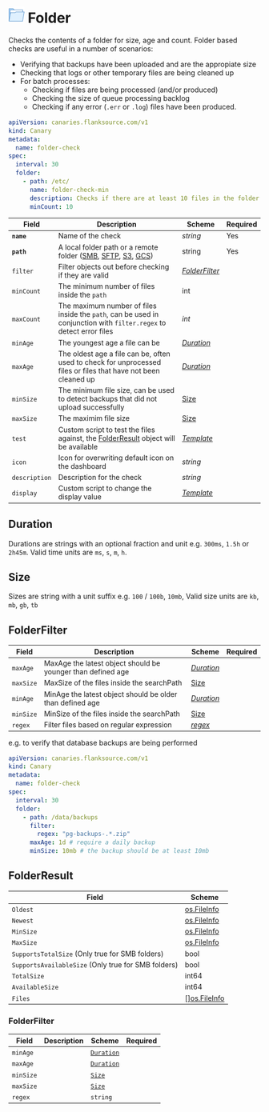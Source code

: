 # <img src='https://raw.githubusercontent.com/flanksource/flanksource-ui/main/src/icons/folder.svg' style='height: 32px'/> Folder

Checks the contents of a folder for size, age and count. Folder based checks are useful in a number of scenarios:

* Verifying that backups have been uploaded and are the appropiate size
* Checking that logs or other temporary files are being cleaned up
* For batch processes:
  * Checking if files are being processed (and/or produced)
  * Checking the size of queue processing backlog
  * Checking if any error (`.err` or `.log`) files have been produced.
  

```yaml title="folder-check.yaml"
apiVersion: canaries.flanksource.com/v1
kind: Canary
metadata:
  name: folder-check
spec:
  interval: 30
  folder:
    - path: /etc/
      name: folder-check-min
      description: Checks if there are at least 10 files in the folder
      minCount: 10
```


| Field         | Description                                                  | Scheme                                  | Required |
| ------------- | ------------------------------------------------------------ | --------------------------------------- | -------- |
| **`name`**    | Name of the check                                            | *string*                                | Yes      |
| **`path`**    | A local folder path or a remote folder ([SMB](../smb), [SFTP](../sftp), [S3](../s3-bucket), [GCS](../gcs-bucket)) | string                                  | Yes      |
| `filter`      | Filter objects out before checking if they are valid         | [*FolderFilter*](#folderfilter)         |          |
| `minCount`    | The minimum number of files inside the `path`                | int                                     |          |
| `maxCount`    | The maximum number of files inside the `path`, can be used in conjunction with `filter.regex` to detect error files | *int*                                   |          |
| `minAge`      | The youngest age a file can be                               | [*Duration*](#duration)                 |          |
| `maxAge`      | The oldest age a file can be, often used to check for unprocessed files or files that have not been cleaned up | [*Duration*](#duration)                 |          |
| `minSize`     | The minimum file size, can be used to detect backups that did not upload successfully | [Size](#size)                           |          |
| `maxSize`     | The maximim file size                                        | [Size](#size)                           |          |
| `test`        | Custom script to test the files against, the [FolderResult](#folderResult) object will be available | [*Template*](../concepts/templating.md) |          |
| `icon`        | Icon for overwriting default icon on the dashboard           | *string*                                |          |
| `description` | Description for the check                                    | *string*                                |          |
| `display`     | Custom script to change the display value                    | [*Template*](../concepts/templating.md) |          |

## Duration

Durations are strings with an optional fraction and unit e.g.  `300ms`, `1.5h` or `2h45m`. Valid time units are `ms`, `s`, `m`, `h`.

## Size

Sizes are string with a unit suffix e.g. `100` / `100b`, `10mb`, Valid size units are `kb`, `mb`, `gb`, `tb`

## FolderFilter

| Field     | Description                                                 | Scheme                                               | Required |
| --------- | ----------------------------------------------------------- | ---------------------------------------------------- | -------- |
| `maxAge`  | MaxAge the latest object should be younger than defined age | [*Duration*](#duration)                              |          |
| `maxSize` | MaxSize of the files inside the searchPath                  | [Size](#size)                                        |          |
| `minAge`  | MinAge the latest object should be older than defined age   | [*Duration*](#duration)                              |          |
| `minSize` | MinSize of the files inside the searchPath                  | [Size](#size)                                        |          |
| `regex`   | Filter files based on regular expression                    | *[regex](https://github.com/google/re2/wiki/Syntax)* |          |

e.g. to verify that database backups are being performed

```yaml title="postgres-backup-check.yaml"
apiVersion: canaries.flanksource.com/v1
kind: Canary
metadata:
  name: folder-check
spec:
  interval: 30
  folder:
    - path: /data/backups
      filter:
        regex: "pg-backups-.*.zip"
      maxAge: 1d # require a daily backup
      minSize: 10mb # the backup should be at least 10mb
```

## FolderResult

| Field                 | Scheme                                             |
| --------------------- | -------------------------------------------------- |
| `Oldest`                | [os.FileInfo](https://pkg.go.dev/io/fs#FileInfo)   |
| `Newest`                | [os.FileInfo](https://pkg.go.dev/io/fs#FileInfo)   |
| `MinSize`               | [os.FileInfo](https://pkg.go.dev/io/fs#FileInfo)   |
| `MaxSize`               | [os.FileInfo](https://pkg.go.dev/io/fs#FileInfo)   |
| `SupportsTotalSize` (Only true for SMB folders) | bool                                               |
| `SupportsAvailableSize` (Only true for SMB folders) | bool                                               |
| `TotalSize`             | int64                                              |
| `AvailableSize`         | int64                                              |
| `Files`                 | [[]os.FileInfo](https://pkg.go.dev/io/fs#FileInfo) |

### FolderFilter

| Field     | Description | Scheme                  | Required |
| --------- | ----------- | ----------------------- | -------- |
| `minAge`  |             | [`Duration`](#duration) |          |
| `maxAge`  |             | [`Duration`](#duration) |          |
| `minSize` |             | [`Size`](#size)         |          |
| `maxSize` |             | [`Size`](#size)         |          |
| `regex`   |             | `string`                |          |
